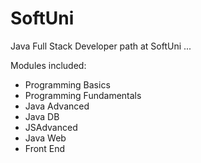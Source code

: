 # SoftUni

Java Full Stack Developer path at SoftUni ...

Modules included:
  - Programming Basics
  - Programming Fundamentals
  - Java Advanced
  - Java DB
  - JSAdvanced
  - Java Web
  - Front End
